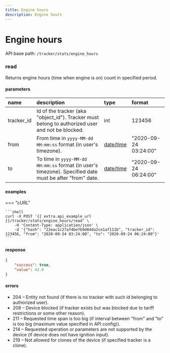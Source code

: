 ```yaml
---
title: Engine hours
description: Engine hours
---
```


# Engine hours

API base path: `/tracker/stats/engine_hours`

### read

Returns engine hours (time when engine is on) count in specified period.

#### parameters

| name | description | type| format |
| :------ | :------ | :----- | :----- |
| tracker_id | Id of the tracker (aka "object_id"). Tracker must belong to authorized user and not be blocked. | int | 123456 |
| from | From time in `yyyy-MM-dd HH:mm:ss` format (in user's timezone). | [date/time](../../../../getting-started.md#data-types) | "2020-09-24 03:24:00" |
| to | To time in `yyyy-MM-dd HH:mm:ss` format (in user's timezone). Specified date must be after "from" date. | [date/time](../../../../getting-started.md#data-types) | "2020-09-24 06:24:00" |

#### examples

=== "cURL"

    ```shell
    curl -X POST '{{ extra.api_example_url }}/tracker/stats/engine_hours/read' \
        -H 'Content-Type: application/json' \ 
        -d '{"hash": "22eac1c27af4be7b9d04da2ce1af111b", "tracker_id": 123456, "from": "2020-09-24 03:24:00", "to": "2020-09-24 06:24:00"}'
    ```

#### response

```json
{
    "success": true,
    "value": 42.0
}
```

#### errors

* 204 – Entity not found (if there is no tracker with such id belonging to authorized user).
* 208 – Device blocked (if tracker exists but was blocked due to tariff restrictions or some other reason).
* 211 – Requested time span is too big (if interval between "from" and "to" is too big (maximum value specified in API config)).
* 214 – Requested operation or parameters are not supported by the device (if device does not have ignition input).
* 219 – Not allowed for clones of the device (if specified tracker is a clone).
